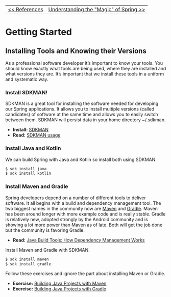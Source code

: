 <table>
  <tr>
    <td><a href="../spring-kotlin"><< References</a></td>
    <td><a href="../spring-magic">Understanding the "Magic" of Spring >></a></td>
  </tr>
</table>

Getting Started
======

## Installing Tools and Knowing their Versions
As a professional software developer it’s important to know your tools. You should know exactly what tools are being used, where they are installed and what versions they are. It’s important that we install these tools in a uniform and systematic way. 

### Install SDKMAN!
SDKMAN is a great tool for installing the software needed for developing our Spring applications. It allows you to install multiple versions (called candidates) of software at the same time and allows you to easily switch between them. SDKMAN will persist data in your home directory ~/.sdkman. 

* **Install:** [SDKMAN](http://sdkman.io/install.html)
* **Read:** [SDKMAN usage](http://sdkman.io/usage.html)

### Install Java and Kotlin

We can build Spring with Java and Kotlin so install both using SDKMAN.

```bash
$ sdk install java
$ sdk install kotlin
```

### Install Maven and Gradle
Spring developers depend on a number of different tools to deliver software. It all begins with a build and dependency management tool. The two biggest names in the community now are [Maven](https://maven.apache.org/) and [Gradle](https://gradle.org/). Maven has been around longer with more example code and is really stable. Gradle is relatively new, adopted strongly by the Android community and is showing a lot more power than Maven as of late. Both will get the job done but the community is favoring Gradle. 

* **Read:** [Java Build Tools: How Dependency Management Works](https://zeroturnaround.com/rebellabs/java-build-tools-how-dependency-management-works-with-maven-gradle-and-ant-ivy/)

Install Maven and Gradle with SDKMAN.

```bash
$ sdk install maven
$ sdk install gradle
```

Follow these exercises and ignore the part about installing Maven or Gradle. 

* **Exercise:** [Building Java Projects with Maven](https://spring.io/guides/gs/maven/)
* **Exercise:** [Building Java Projects with Gradle](https://github.com/spring-guides/gs-gradle)
